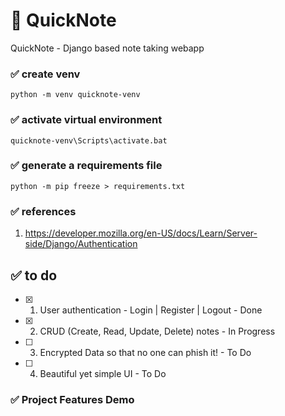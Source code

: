 # :ledger: QuickNote
QuickNote - Django based note taking webapp


### :white_check_mark: create venv
```
python -m venv quicknote-venv
```
### :white_check_mark: activate virtual environment 
```
quicknote-venv\Scripts\activate.bat
```

### :white_check_mark: generate a requirements file
```
python -m pip freeze > requirements.txt
```

### :white_check_mark: references
1. https://developer.mozilla.org/en-US/docs/Learn/Server-side/Django/Authentication

## :white_check_mark: to do

- [X] 1. User authentication - Login | Register | Logout    -  Done
- [X] 2. CRUD (Create, Read, Update, Delete) notes          -  In Progress
- [ ] 3. Encrypted Data so that no one can phish it!        -  To Do
- [ ] 4. Beautiful yet simple UI                            -  To Do

### :white_check_mark: Project Features Demo

